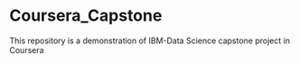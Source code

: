 # Coursera_Capstone
This repository is a demonstration of IBM-Data Science capstone project in Coursera

